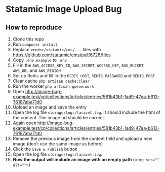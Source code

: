 # Statamic Image Upload Bug
## How to reproduce
1. Clone this repo
2. Run `composer install`
3. Replace `vendor/statamic/cms/...` files with https://github.com/statamic/cms/pull/6726/files
3. Copy `.env.example` to `.env`
4. Fill in the `AWS_ACCESS_KEY_ID`, `AWS_SECRET_ACCESS_KEY`, `AWS_BUCKET`, `AWS_URL` and `AWS_REGION`
5. Set up Redis and fill in the `REDIS_HOST`, `REDIS_PASSWORD` and `REDIS_PORT`
6. Clear cache `php artisan cache:clear`
7. Run the worker `php artisan queue:work`
8. Open http://image-bug-example.test/cp/collections/articles/entries/581b43b1-1ad9-47ea-b613-76187aba71d0
9. Upload an image and save the entry
10. Open the log file `storage/logs/laravel.log`. It should include the html of the content. The image url should be correct.
11. Again open http://image-bug-example.test/cp/collections/articles/entries/581b43b1-1ad9-47ea-b613-76187aba71d0
12. Remove the previous image from the content field and upload a new image (don't use the same image as before)
13. Click the `Save & Publish` button
14. Open the log file `storage/logs/laravel.log`.
15. **Now the output will include an image with an empty path** (`<img src="" alt="">`)
